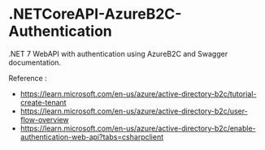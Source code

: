 # .NETCoreAPI-AzureB2C-Authentication
.NET 7 WebAPI with authentication using AzureB2C and Swagger documentation.


Reference : 
- https://learn.microsoft.com/en-us/azure/active-directory-b2c/tutorial-create-tenant
- https://learn.microsoft.com/en-us/azure/active-directory-b2c/user-flow-overview
- https://learn.microsoft.com/en-us/azure/active-directory-b2c/enable-authentication-web-api?tabs=csharpclient
